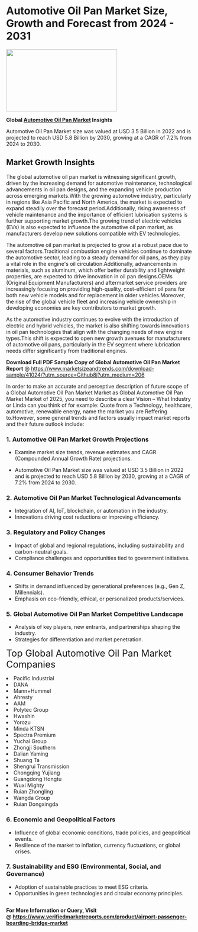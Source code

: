 <H1>Automotive Oil Pan Market Size, Growth and Forecast from 2024 - 2031</H1><img class="aligncenter size-medium wp-image-584254" src="https://thirdeyenews.in/wp-content/uploads/2024/09/Global-Market-Research-300x168.jpeg" alt="" width="300" height="168" /><p><strong>Global&nbsp;<a href="https://www.marketsizeandtrends.com/download-sample/41024/?utm_source=Github8j?utm_medium=206">Automotive Oil Pan Market</a> Insights</strong></p><p>Automotive Oil Pan Market size was valued at USD 3.5 Billion in 2022 and is projected to reach USD 5.8 Billion by 2030, growing at a CAGR of 7.2% from 2024 to 2030.</p><p><h2>Market Growth Insights</h2> <p>The global automotive oil pan market is witnessing significant growth, driven by the increasing demand for automotive maintenance, technological advancements in oil pan designs, and the expanding vehicle production across emerging markets.With the growing automotive industry, particularly in regions like Asia Pacific and North America, the market is expected to expand steadily over the forecast period.Additionally, rising awareness of vehicle maintenance and the importance of efficient lubrication systems is further supporting market growth.The growing trend of electric vehicles (EVs) is also expected to influence the automotive oil pan market, as manufacturers develop new solutions compatible with EV technologies.</p> <p>The automotive oil pan market is projected to grow at a robust pace due to several factors.Traditional combustion engine vehicles continue to dominate the automotive sector, leading to a steady demand for oil pans, as they play a vital role in the engine's oil circulation.Additionally, advancements in materials, such as aluminum, which offer better durability and lightweight properties, are expected to drive innovation in oil pan designs.OEMs (Original Equipment Manufacturers) and aftermarket service providers are increasingly focusing on providing high-quality, cost-efficient oil pans for both new vehicle models and for replacement in older vehicles.Moreover, the rise of the global vehicle fleet and increasing vehicle ownership in developing economies are key contributors to market growth.</p> <p>As the automotive industry continues to evolve with the introduction of electric and hybrid vehicles, the market is also shifting towards innovations in oil pan technologies that align with the changing needs of new engine types.This shift is expected to open new growth avenues for manufacturers of automotive oil pans, particularly in the EV segment where lubrication needs differ significantly from traditional engines.</p> <p><span class=""><strong>Download Full PDF Sample Copy of Global Automotive Oil Pan Market Report</strong> @ <a href="https://www.marketsizeandtrends.com/download-sample/41024/?utm_source=Github8j?utm_medium=206" target="_blank">https://www.marketsizeandtrends.com/download-sample/41024/?utm_source=Github8j?utm_medium=206</a></span></p><p>In order to make an accurate and perceptive description of future scope of a Global&nbsp;Automotive Oil Pan Market Market as Global&nbsp;Automotive Oil Pan Market Market of 2025, you need to describe a clear Vision &ndash; What Industry or Linda can you think of for example: Quote from a Technology, healthcare, automotive, renewable energy, name the market you are Reffering to.However, some general trends and factors usually impact market reports and their future outlook include:</p><h3>1.&nbsp;<strong>Automotive Oil Pan Market Growth Projections</strong></h3><ul><li>Examine market size trends, revenue estimates and CAGR (Compounded Annual Growth Rate) projections.</li><li><p>Automotive Oil Pan Market size was valued at USD 3.5 Billion in 2022 and is projected to reach USD 5.8 Billion by 2030, growing at a CAGR of 7.2% from 2024 to 2030.</p></li></ul><h3>2.&nbsp;<strong>Automotive Oil Pan Market Technological Advancements</strong></h3><ul><li>Integration of AI, IoT, blockchain, or automation in the industry.</li><li>Innovations driving cost reductions or improving efficiency.</li></ul><h3>3.&nbsp;<strong>Regulatory and Policy Changes</strong></h3><ul><li>Impact of global and regional regulations, including sustainability and carbon-neutral goals.</li><li>Compliance challenges and opportunities tied to government initiatives.</li></ul><h3>4.&nbsp;<strong>Consumer Behavior Trends</strong></h3><ul><li>Shifts in demand influenced by generational preferences (e.g., Gen Z, Millennials).</li><li>Emphasis on eco-friendly, ethical, or personalized products/services.</li></ul><h3>5.&nbsp;<strong>Global Automotive Oil Pan Market Competitive Landscape</strong></h3><ul><li>Analysis of key players, new entrants, and partnerships shaping the industry.</li><li>Strategies for differentiation and market penetration.</li></ul><p data-pm-slice="1 1 []"><span style="color: inherit; font-family: inherit; font-size: 25px;">Top Global Automotive Oil Pan Market Companies</span></p><div class="" data-test-id=""><p><li>Pacific Industrial</li><li> DANA</li><li> Mann+Hummel</li><li> Ahresty</li><li> AAM</li><li> Polytec Group</li><li> Hwashin</li><li> Yorozu</li><li> Minda KTSN</li><li> Spectra Premium</li><li> Yuchai Group</li><li> Zhongji Southern</li><li> Dalian Yaming</li><li> Shuang Ta</li><li> Shengrui Transmission</li><li> Chongqing Yujiang</li><li> Guangdong Hongtu</li><li> Wuxi Mighty</li><li> Ruian Zhongling</li><li> Wangda Group</li><li> Ruian Dongxingda</li></p></div><h3>6.&nbsp;<strong>Economic and Geopolitical Factors</strong></h3><ul><li>Influence of global economic conditions, trade policies, and geopolitical events.</li><li>Resilience of the market to inflation, currency fluctuations, or global crises.</li></ul><h3>7.&nbsp;<strong>Sustainability and ESG (Environmental, Social, and Governance)</strong></h3><ul><li>Adoption of sustainable practices to meet ESG criteria.</li><li>Opportunities in green technologies and circular economy principles.</li></ul><h2><strong style="font-size: 14px;">For More Information or Query, Visit @&nbsp;</strong><a style="background-color: #ffffff; font-size: 14px;" href="https://www.marketsizeandtrends.com/report/automotive-oil-pan-market/" target="_blank">https://www.verifiedmarketreports.com/product/airport-passenger-boarding-bridge-market</a></h2>